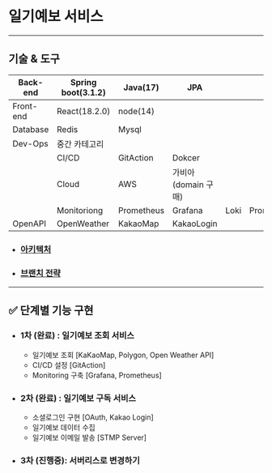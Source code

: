 # 일기예보 서비스

---

<h2>기술 & 도구</h2>


Back-end | Spring boot(3.1.2) | Java(17) | JPA |   |  
-- | -- | -- | -- | -- | --
Front-end | React(18.2.0) | node(14) |   |   |  
Database | Redis | Mysql |   |   |  
Dev-Ops | 중간 카테고리 |   |   |   |  
  | CI/CD | GitAction | Dokcer |   |  
  | Cloud | AWS | 가비아(domain 구매) |   |  
  | Monitoriong | Prometheus | Grafana | Loki | Promtail
OpenAPI | OpenWeather | KakaoMap | KakaoLogin |   |  

- ### [아키텍처](https://github.com/seulee0862/project02-server/wiki/Infra-architecture-&-Service-architecture)
- ### [브랜치 전략](https://github.com/seulee0862/project02-server/wiki/%EB%B8%8C%EB%9E%9C%EC%B9%98-%EC%A0%84%EB%9E%B5)

---
## ✅ 단계별 기능 구현

- ### 1차 (완료) : 일기예보 조회 서비스
  - 일기예보 조회 [KaKaoMap, Polygon, Open Weather API]
  - CI/CD 설정 [GitAction]
  - Monitoring 구축 [Grafana, Prometheus]

- ### 2차 (완료) : 일기예보 구독 서비스
  - 소셜로그인 구현 [OAuth, Kakao Login]
  - 일기예보 데이터 수집
  - 일기예보 이메일 발송 [STMP Server]
 
- ### 3차 (진행중): 서버리스로 변경하기





